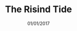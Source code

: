 ---
title: "The Risind Tide"
cover: "cover.png"
video: "https://www.youtube.com/watch?v=_DM0_sLQlSk"
date: "01/01/2017"
description: "A film about the Americans"
category: "film"
tags:
    - music
    - horror
    - america
team:
    producer: tristan
    camera: sakander
    director: tristan
    

---